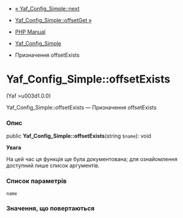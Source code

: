 - [« Yaf_Config_Simple::next](yaf-config-simple.next.md)
- [Yaf_Config_Simple::offsetGet »](yaf-config-simple.offsetget.md)

- [PHP Manual](index.md)
- [Yaf_Config_Simple](class.yaf-config-simple.md)
- Призначення offsetExists

# Yaf_Config_Simple::offsetExists

(Yaf \>u003d1.0.0)

Yaf_Config_Simple::offsetExists — Призначення offsetExists

### Опис

public **Yaf_Config_Simple::offsetExists**(string `$name`): void

**Увага**

На цей час ця функція ще була документована; для
ознайомлення доступний лише список аргументів.

### Список параметрів

`name`

### Значення, що повертаються
